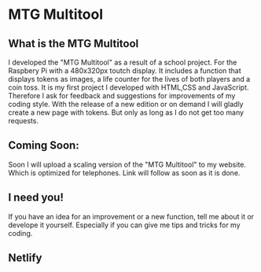 # MTG Multitool
## What is the MTG Multitool
I developed the "MTG Multitool" as a result of a school project. For the Raspbery Pi with a 480x320px toutch display.
It includes a function that displays tokens as images, a life counter for the lives of both players and a coin toss. 
It is my first project I developed with HTML,CSS and JavaScript. Therefore I ask for feedback and suggestions for improvements of my coding style.
With the release of a new edition or on demand I will gladly create a new page with tokens. But only as long as I do not get too many requests.
## Coming Soon:
Soon I will upload a scaling version of the "MTG Multitool" to my website. Which is optimized for telephones. Link will follow as soon as it is done.
## I need you!
If you have an idea for an improvement or a new function, tell me about it or develope it yourself. Especially if you can give me tips and tricks for my coding.
## Netlify
